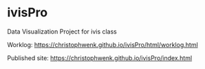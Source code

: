 # ivisPro
Data Visualization Project for ivis class

Worklog: https://christophwenk.github.io/ivisPro/html/worklog.html

Published site: https://christophwenk.github.io/ivisPro/index.html
